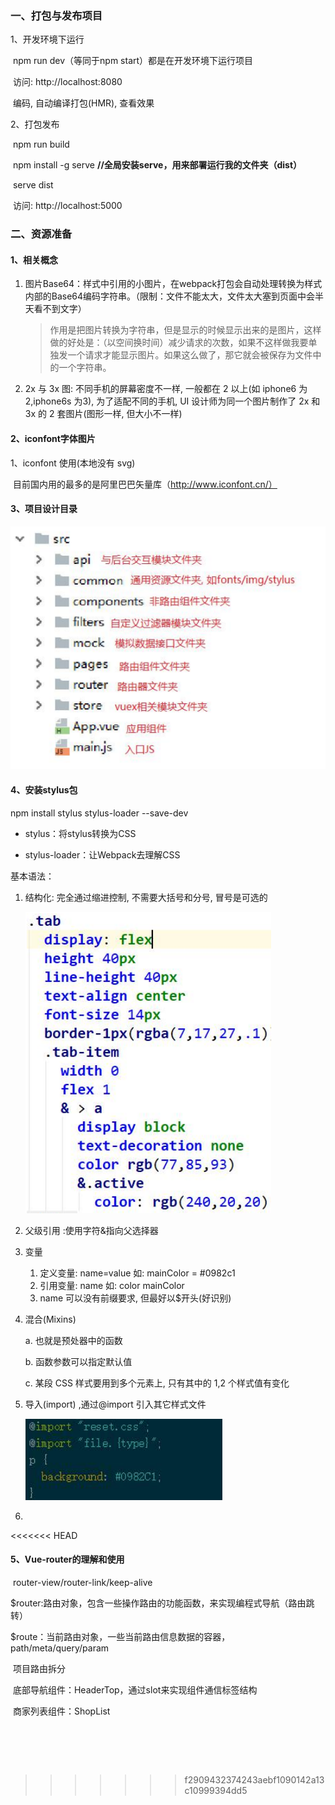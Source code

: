 ### 一、打包与发布项目

1、开发环境下运行

​	npm run dev（等同于npm start）都是在开发环境下运行项目

​	访问: http://localhost:8080 

​	编码, 自动编译打包(HMR), 查看效果

2、打包发布

​	npm run build 

​	npm install -g serve  **//全局安装serve，用来部署运行我的文件夹（dist）**

​	serve dist 

​	访问: http://localhost:5000 

### 二、资源准备

#### 1、相关概念

1. 图片Base64：样式中引用的小图片，在webpack打包会自动处理转换为样式内部的Base64编码字符串。（限制：文件不能太大，文件太大塞到页面中会半天看不到文字）

   > 作用是把图片转换为字符串，但是显示的时候显示出来的是图片，这样做的好处是：（以空间换时间）减少请求的次数，如果不这样做我要单独发一个请求才能显示图片。如果这么做了，那它就会被保存为文件中的一个字符串。

2. 2x 与 3x 图: 不同手机的屏幕密度不一样, 一般都在 2 以上(如 iphone6 为 2,iphone6s 为3), 为了适配不同的手机, UI 设计师为同一个图片制作了 2x 和 3x 的 2 套图片(图形一样, 但大小不一样)

#### 2、iconfont字体图片

1、iconfont 使用(本地没有 svg)

​	目前国内用的最多的是阿里巴巴矢量库（http://www.iconfont.cn/）

#### 3、项目设计目录

![image-20210310172254231](./img/image-20210310172254231.png)

#### 4、安装stylus包

npm install stylus stylus-loader --save-dev

- stylus：将stylus转换为CSS

- stylus-loader：让Webpack去理解CSS

基本语法：

1. 结构化: 完全通过缩进控制, 不需要大括号和分号, 冒号是可选的

   ![image-20210310173539549](./img/image-20210310173539549.png)

2. 父级引用 :使用字符&指向父选择器

3. 变量

   1. 定义变量: name=value 如: mainColor = #0982c1 
   2. 引用变量: name 如: color mainColor 
   3. name 可以没有前缀要求, 但最好以$开头(好识别) 

4. 混合(Mixins)

   a. 也就是预处器中的函数 

   b. 函数参数可以指定默认值 

   c. 某段 CSS 样式要用到多个元素上, 只有其中的 1,2 个样式值有变化

5. 导入(import)  ,通过@import 引入其它样式文件

   ![image-20210310173929556](./img/image-20210310173929556.png)

6. 

<<<<<<< HEAD
#### 5、Vue-router的理解和使用

​	router-view/router-link/keep-alive

​	$router:路由对象，包含一些操作路由的功能函数，来实现编程式导航（路由跳转）

​	$route：当前路由对象，一些当前路由信息数据的容器，path/meta/query/param

​	项目路由拆分

​	底部导航组件：HeaderTop，通过slot来实现组件通信标签结构

​	商家列表组件：ShopList 

​	
=======


>>>>>>> f2909432374243aebf1090142a13c10999394dd5
